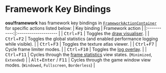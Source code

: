 # Framework Key Bindings
**osu!framework** has framework key bindings in [`FrameworkActionContainer`](https://github.com/ppy/osu-framework/blob/master/osu.Framework/Input/FrameworkActionContainer.cs) for specific actions listed below:
| Key binding | Framework action |
|:-----------:|:-------------------- |
| <kbd>Ctrl</kbd>+<kbd>F1</kbd> | Toggles the [draw visualiser](/ppy/osu-framework/wiki/Debug-Overlays:-Draw-Visualizer). |
| <kbd>Ctrl</kbd>+<kbd>F2</kbd> | Toggles the global statistics (and enabled performance logging while visible). |
| <kbd>Ctrl</kbd>+<kbd>F3</kbd> | Toggles the texture atlas viewer. |
| <kbd>Ctrl</kbd>+<kbd>F7</kbd> | Cycle frame limiter modes. |
| <kbd>Ctrl</kbd>+<kbd>F10</kbd> | Toggles the [log overlay](/ppy/osu-framework/wiki/Debug-Overlays:-Log-Overlay). |
| <kbd>Ctrl</kbd>+<kbd>F11</kbd> | Cycles through the [frame statistics](/ppy/osu-framework/wiki/Debug-Overlays:-Frame-Statistics-Overlay) view states. (`Minimized`, `Extended`) |
| <kbd>Alt</kbd>+<kbd>Enter</kbd> / <kbd>F11</kbd> | Cycles through the game window view modes. (`Windowed`, `Fullscreen`, `Borderless`) |